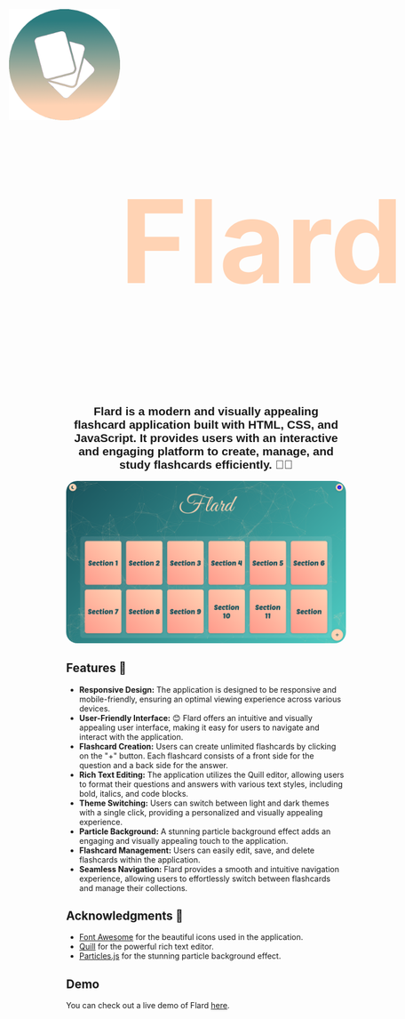 <div style="display: flex; justify-content: center;">
<img src="./img/flash-card.png" style="width:200px; height:200px;"></img>
<h1 style="font-size: 13rem; color: #FFD3B4; text-align: center;">Flard</h1>
</div>
<h2 style="font-family: 'Arial', sans-serif; text-align: center;">Flard is a modern and visually appealing flashcard application built with HTML, CSS, and JavaScript. It provides users with an interactive and engaging platform to create, manage, and study flashcards efficiently. 🌟📖</h2>
<img src="./img/image.png" style="border-radius:20px;"></img>

## Features 🚀

- **Responsive Design:** The application is designed to be responsive and mobile-friendly, ensuring an optimal viewing experience across various devices.
- **User-Friendly Interface:** 😊 Flard offers an intuitive and visually appealing user interface, making it easy for users to navigate and interact with the application.
- **Flashcard Creation:** Users can create unlimited flashcards by clicking on the "+" button. Each flashcard consists of a front side for the question and a back side for the answer.
- **Rich Text Editing:** The application utilizes the Quill editor, allowing users to format their questions and answers with various text styles, including bold, italics, and code blocks.
- **Theme Switching:** Users can switch between light and dark themes with a single click, providing a personalized and visually appealing experience.
- **Particle Background:** A stunning particle background effect adds an engaging and visually appealing touch to the application.
- **Flashcard Management:** Users can easily edit, save, and delete flashcards within the application.
- **Seamless Navigation:** Flard provides a smooth and intuitive navigation experience, allowing users to effortlessly switch between flashcards and manage their collections.

## Acknowledgments 🙏

- [Font Awesome](https://fontawesome.com/) for the beautiful icons used in the application.
- [Quill](https://quilljs.com/) for the powerful rich text editor.
- [Particles.js](https://vincentgarreau.com/particles.js/) for the stunning particle background effect.

## Demo
You can check out a live demo of Flard [here](https://youssuf.tech/Flard).